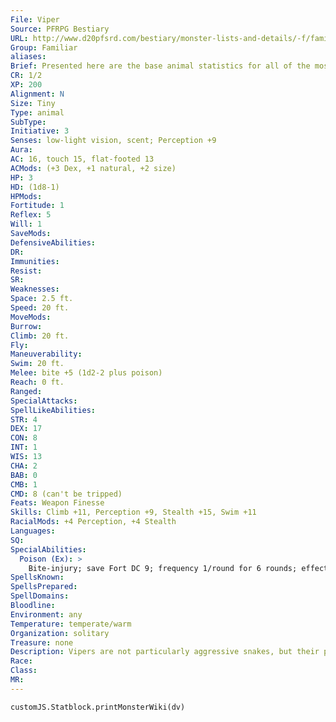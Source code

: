 ```yaml
---
File: Viper
Source: PFRPG Bestiary
URL: http://www.d20pfsrd.com/bestiary/monster-lists-and-details/-f/familiar/viper
Group: Familiar
aliases: 
Brief: Presented here are the base animal statistics for all of the most commonly used familiars-of course, these statistics can also be used for normal animals as well. Small animals like these use Dexterity to modify Climb and Swim checks.
CR: 1/2
XP: 200
Alignment: N
Size: Tiny
Type: animal
SubType: 
Initiative: 3
Senses: low-light vision, scent; Perception +9
Aura: 
AC: 16, touch 15, flat-footed 13
ACMods: (+3 Dex, +1 natural, +2 size)
HP: 3
HD: (1d8-1)
HPMods: 
Fortitude: 1
Reflex: 5
Will: 1
SaveMods: 
DefensiveAbilities: 
DR: 
Immunities: 
Resist: 
SR: 
Weaknesses: 
Space: 2.5 ft.
Speed: 20 ft.
MoveMods: 
Burrow: 
Climb: 20 ft.
Fly: 
Maneuverability: 
Swim: 20 ft.
Melee: bite +5 (1d2-2 plus poison)
Reach: 0 ft.
Ranged: 
SpecialAttacks: 
SpellLikeAbilities: 
STR: 4
DEX: 17
CON: 8
INT: 1
WIS: 13
CHA: 2
BAB: 0
CMB: 1
CMD: 8 (can't be tripped)
Feats: Weapon Finesse
Skills: Climb +11, Perception +9, Stealth +15, Swim +11
RacialMods: +4 Perception, +4 Stealth
Languages: 
SQ: 
SpecialAbilities:
  Poison (Ex): >
    Bite-injury; save Fort DC 9; frequency 1/round for 6 rounds; effect 1d2 Con; cure 1 save.
SpellsKnown: 
SpellsPrepared: 
SpellDomains: 
Bloodline: 
Environment: any
Temperature: temperate/warm
Organization: solitary
Treasure: none
Description: Vipers are not particularly aggressive snakes, but their poisonous bite can be deadly.
Race: 
Class: 
MR: 
---
```

```dataviewjs
customJS.Statblock.printMonsterWiki(dv)
```
